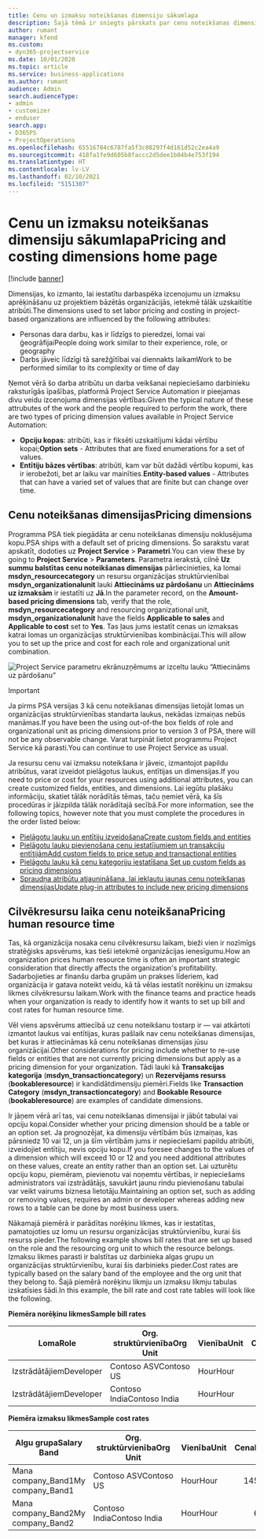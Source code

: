 ```yaml
---
title: Cenu un izmaksu noteikšanas dimensiju sākumlapa
description: Šajā tēmā ir sniegts pārskats par cenu noteikšanas dimensijām.
author: rumant
manager: kfend
ms.custom:
- dyn365-projectservice
ms.date: 10/01/2020
ms.topic: article
ms.service: business-applications
ms.author: rumant
audience: Admin
search.audienceType:
- admin
- customizer
- enduser
search.app:
- D365PS
- ProjectOperations
ms.openlocfilehash: 65516784c6787fa5f3c08297f4d161d52c2ea4a9
ms.sourcegitcommit: 418fa1fe9d605b8faccc2d5dee1b04b4e753f194
ms.translationtype: HT
ms.contentlocale: lv-LV
ms.lasthandoff: 02/10/2021
ms.locfileid: "5151307"
---
```

# <a name="pricing-and-costing-dimensions-home-page"></a><span data-ttu-id="ca5e4-103">Cenu un izmaksu noteikšanas dimensiju sākumlapa</span><span class="sxs-lookup"><span data-stu-id="ca5e4-103">Pricing and costing dimensions home page</span></span>

[!include [banner](../includes/psa-now-project-operations.md)]

<span data-ttu-id="ca5e4-104">Dimensijas, ko izmanto, lai iestatītu darbaspēka izcenojumu un izmaksu aprēķināšanu uz projektiem bāzētās organizācijās, ietekmē tālāk uzskaitītie atribūti.</span><span class="sxs-lookup"><span data-stu-id="ca5e4-104">The dimensions used to set labor pricing and costing in project-based organizations are influenced by the following attributes:</span></span>

- <span data-ttu-id="ca5e4-105">Personas dara darbu, kas ir līdzīgs to pieredzei, lomai vai ģeogrāfijai</span><span class="sxs-lookup"><span data-stu-id="ca5e4-105">People doing work similar to their experience, role, or geography</span></span>
- <span data-ttu-id="ca5e4-106">Darbs jāveic līdzīgi tā sarežģītībai vai diennakts laikam</span><span class="sxs-lookup"><span data-stu-id="ca5e4-106">Work to be performed similar to its complexity or time of day</span></span>

<span data-ttu-id="ca5e4-107">Ņemot vērā šo darba atribūtu un darba veikšanai nepieciešamo darbinieku raksturīgās īpašības, platformā Project Service Automation ir pieejamas divu veidu izcenojuma dimensijas vērtības:</span><span class="sxs-lookup"><span data-stu-id="ca5e4-107">Given the typical nature of these attrubutes of the work and the people required to perform the work, there are two types of pricing dimension values available in Project Service Automation:</span></span> 

- <span data-ttu-id="ca5e4-108">**Opciju kopas**: atribūti, kas ir fiksēti uzskaitījumi kādai vērtību kopai;</span><span class="sxs-lookup"><span data-stu-id="ca5e4-108">**Option sets** - Attributes that are fixed enumerations for a set of values.</span></span>
- <span data-ttu-id="ca5e4-109">**Entītiju bāzes vērtības**: atribūti, kam var būt dažādi vērtību kopumi, kas ir ierobežoti, bet ar laiku var mainīties.</span><span class="sxs-lookup"><span data-stu-id="ca5e4-109">**Entity-based values** - Attributes that can have a varied set of values that are finite but can change over time.</span></span>

## <a name="pricing-dimensions"></a><span data-ttu-id="ca5e4-110">Cenu noteikšanas dimensijas</span><span class="sxs-lookup"><span data-stu-id="ca5e4-110">Pricing dimensions</span></span>

<span data-ttu-id="ca5e4-111">Programma PSA tiek piegādāta ar cenu noteikšanas dimensiju noklusējuma kopu.</span><span class="sxs-lookup"><span data-stu-id="ca5e4-111">PSA ships with a default set of pricing dimensions.</span></span> <span data-ttu-id="ca5e4-112">Šo sarakstu varat apskatīt, dodoties uz **Project Service** > **Parametri**.</span><span class="sxs-lookup"><span data-stu-id="ca5e4-112">You can view these by going to **Project Service** > **Parameters**.</span></span> <span data-ttu-id="ca5e4-113">Parametra ierakstā, cilnē **Uz summu balstītas cenu noteikšanas dimensijas** pārliecinieties, ka lomai **msdyn_resourcecategory** un resursu organizācijas struktūrvienībai **msdyn_organizationalunit** lauki **Attiecināms uz pārdošanu** un **Attiecināms uz izmaksām** ir iestatīti uz **Jā**.</span><span class="sxs-lookup"><span data-stu-id="ca5e4-113">In the parameter record, on the **Amount-based pricing dimensions** tab, verify that the role, **msdyn_resourcecategory** and resourcing organizational unit, **msdyn_organizationalunit** have the fields **Applicable to sales** and **Applicable to cost** set to **Yes**.</span></span> <span data-ttu-id="ca5e4-114">Tas ļaus jums iestatīt cenas un izmaksas katrai lomas un organizācijas struktūrvienības kombinācijai.</span><span class="sxs-lookup"><span data-stu-id="ca5e4-114">This will allow you to set up the price and cost for each role and organizational unit combination.</span></span>

![Project Service parametru ekrānuzņēmums ar izceltu lauku “Attiecināms uz pārdošanu”](media/PS-OOB-parameters.png)

> [!IMPORTANT]
> <span data-ttu-id="ca5e4-116">Ja pirms PSA versijas 3 kā cenu noteikšanas dimensijas lietojāt lomas un organizācijas struktūrvienības standarta laukus, nekādas izmaiņas nebūs manāmas.</span><span class="sxs-lookup"><span data-stu-id="ca5e4-116">If you have been the using out-of-the box fields of role and organizational unit as pricing dimensions prior to version 3 of PSA, there will not be any observable change.</span></span> <span data-ttu-id="ca5e4-117">Varat turpināt lietot programmu Project Service kā parasti.</span><span class="sxs-lookup"><span data-stu-id="ca5e4-117">You can continue to use Project Service as usual.</span></span> 

<span data-ttu-id="ca5e4-118">Ja resursu cenu vai izmaksu noteikšana ir jāveic, izmantojot papildu atribūtus, varat izveidot pielāgotus laukus, entītijas un dimensijas.</span><span class="sxs-lookup"><span data-stu-id="ca5e4-118">If you need to price or cost for your resources using additional attributes, you can create customized fields, entities, and dimensions.</span></span> <span data-ttu-id="ca5e4-119">Lai iegūtu plašāku informāciju, skatiet tālāk norādītās tēmas, taču ņemiet vērā, ka šīs procedūras ir jāizpilda tālāk norādītajā secībā.</span><span class="sxs-lookup"><span data-stu-id="ca5e4-119">For more information, see the following topics, however note that you must complete the procedures in the order listed below:</span></span>

- [<span data-ttu-id="ca5e4-120">Pielāgotu lauku un entītiju izveidošana</span><span class="sxs-lookup"><span data-stu-id="ca5e4-120">Create custom fields and entities</span></span>](create-custom-fields-entities.md)
- [<span data-ttu-id="ca5e4-121">Pielāgotu lauku pievienošana cenu iestatījumiem un transakciju entītijām</span><span class="sxs-lookup"><span data-stu-id="ca5e4-121">Add custom fields to price setup and transactional entities</span></span>](field-references.md)
- [<span data-ttu-id="ca5e4-122">Pielāgotu lauku kā cenu kategoriju iestatīšana </span><span class="sxs-lookup"><span data-stu-id="ca5e4-122">Set up custom fields as pricing dimensions</span></span>](set-up-pricing-dimensions.md)
- [<span data-ttu-id="ca5e4-123">Spraudņa atribūtu atjaunināšana, lai iekļautu jaunas cenu noteikšanas dimensijas</span><span class="sxs-lookup"><span data-stu-id="ca5e4-123">Update plug-in attributes to include new pricing dimensions</span></span>](update-plug-in-attributes.md)

## <a name="pricing-human-resource-time"></a><span data-ttu-id="ca5e4-124">Cilvēkresursu laika cenu noteikšana</span><span class="sxs-lookup"><span data-stu-id="ca5e4-124">Pricing human resource time</span></span>
<span data-ttu-id="ca5e4-125">Tas, kā organizācija nosaka cenu cilvēkresursu laikam, bieži vien ir nozīmīgs stratēģisks apsvērums, kas tieši ietekmē organizācijas ienesīgumu.</span><span class="sxs-lookup"><span data-stu-id="ca5e4-125">How an organization prices human resource time is often an important strategic consideration that directly affects the organization's profitability.</span></span> <span data-ttu-id="ca5e4-126">Sadarbojieties ar finanšu darba grupām un prakses līderiem, kad organizācija ir gatava noteikt veidu, kā tā vēlas iestatīt norēķinu un izmaksu likmes cilvēkresursu laikam.</span><span class="sxs-lookup"><span data-stu-id="ca5e4-126">Work with the finance teams and practice heads when your organization is ready to identify how it wants to set up bill and cost rates for human resource time.</span></span>

<span data-ttu-id="ca5e4-127">Vēl viens apsvērums attiecībā uz cenu noteikšanu tostarp ir — vai atkārtoti izmantot laukus vai entītijas, kuras pašlaik nav cenu noteikšanas dimensijas, bet kuras ir attiecināmas kā cenu noteikšanas dimensijas jūsu organizācijai.</span><span class="sxs-lookup"><span data-stu-id="ca5e4-127">Other considerations for pricing include whether to re-use fields or entities that are not currently pricing dimensions but apply as a pricing dimension for your organization.</span></span> <span data-ttu-id="ca5e4-128">Tādi lauki kā **Transakcijas kategorija** (**msdyn_transactioncategory**) un **Rezervējams resurss** (**bookableresource**) ir kandidātdimensiju piemēri.</span><span class="sxs-lookup"><span data-stu-id="ca5e4-128">Fields like **Transaction Category** (**msdyn_transactioncategory**) and **Bookable Resource** (**bookableresource**) are examples of candidate dimensions.</span></span> 

<span data-ttu-id="ca5e4-129">Ir jāņem vērā arī tas, vai cenu noteikšanas dimensijai ir jābūt tabulai vai opciju kopai.</span><span class="sxs-lookup"><span data-stu-id="ca5e4-129">Consider whether your pricing dimension should be a table or an option set.</span></span> <span data-ttu-id="ca5e4-130">Ja prognozējat, ka dimensiju vērtībām būs izmaiņas, kas pārsniedz 10 vai 12, un ja šīm vērtībām jums ir nepieciešami papildu atribūti, izveidojiet entītiju, nevis opciju kopu.</span><span class="sxs-lookup"><span data-stu-id="ca5e4-130">If you foresee changes to the values of a dimension which will exceed 10 or 12 and you need additional attributes on these values, create an entity rather than an option set.</span></span> <span data-ttu-id="ca5e4-131">Lai uzturētu opciju kopu, piemēram, pievienotu vai noņemtu vērtības, ir nepieciešams administrators vai izstrādātājs, savukārt jaunu rindu pievienošanu tabulai var veikt vairums biznesa lietotāju.</span><span class="sxs-lookup"><span data-stu-id="ca5e4-131">Maintaining an option set, such as adding or removing values, requires an admin or developer whereas adding new rows to a table can be done by most business users.</span></span>

<span data-ttu-id="ca5e4-132">Nākamajā piemērā ir parādītas norēķinu likmes, kas ir iestatītas, pamatojoties uz lomu un resursu organizācijas struktūrvienību, kurai šis resurss pieder.</span><span class="sxs-lookup"><span data-stu-id="ca5e4-132">The following example shows bill rates that are set up based on the role and the resourcing org unit to which the resource belongs.</span></span> <span data-ttu-id="ca5e4-133">Izmaksu likmes parasti ir balstītas uz darbinieka algas grupu un organizācijas struktūrvienību, kurai šis darbinieks pieder.</span><span class="sxs-lookup"><span data-stu-id="ca5e4-133">Cost rates are typically based on the salary band of the employee and the org unit that they belong to.</span></span> <span data-ttu-id="ca5e4-134">Šajā piemērā norēķinu likmju un izmaksu likmju tabulas izskatīsies šādi.</span><span class="sxs-lookup"><span data-stu-id="ca5e4-134">In this example, the bill rate and cost rate tables will look like the following.</span></span>

<span data-ttu-id="ca5e4-135">**Piemēra norēķinu likmes**</span><span class="sxs-lookup"><span data-stu-id="ca5e4-135">**Sample bill rates**</span></span>

| <span data-ttu-id="ca5e4-136">Loma</span><span class="sxs-lookup"><span data-stu-id="ca5e4-136">Role</span></span>        | <span data-ttu-id="ca5e4-137">Org. struktūrvienība</span><span class="sxs-lookup"><span data-stu-id="ca5e4-137">Org Unit</span></span>    |<span data-ttu-id="ca5e4-138">Vienība</span><span class="sxs-lookup"><span data-stu-id="ca5e4-138">Unit</span></span>      |<span data-ttu-id="ca5e4-139">Cena</span><span class="sxs-lookup"><span data-stu-id="ca5e4-139">Price</span></span>      |<span data-ttu-id="ca5e4-140">Valūta</span><span class="sxs-lookup"><span data-stu-id="ca5e4-140">Currency</span></span>  |
| ------------|-------------|----------|----------:|----------|
| <span data-ttu-id="ca5e4-141">Izstrādātājiem</span><span class="sxs-lookup"><span data-stu-id="ca5e4-141">Developer</span></span>   | <span data-ttu-id="ca5e4-142">Contoso ASV</span><span class="sxs-lookup"><span data-stu-id="ca5e4-142">Contoso US</span></span>  |<span data-ttu-id="ca5e4-143">Hour</span><span class="sxs-lookup"><span data-stu-id="ca5e4-143">Hour</span></span> | <span data-ttu-id="ca5e4-144">200</span><span class="sxs-lookup"><span data-stu-id="ca5e4-144">200</span></span>|<span data-ttu-id="ca5e4-145">USD</span><span class="sxs-lookup"><span data-stu-id="ca5e4-145">USD</span></span>     |
| <span data-ttu-id="ca5e4-146">Izstrādātājiem</span><span class="sxs-lookup"><span data-stu-id="ca5e4-146">Developer</span></span>   | <span data-ttu-id="ca5e4-147">Contoso India</span><span class="sxs-lookup"><span data-stu-id="ca5e4-147">Contoso India</span></span> |<span data-ttu-id="ca5e4-148">Hour</span><span class="sxs-lookup"><span data-stu-id="ca5e4-148">Hour</span></span>|   <span data-ttu-id="ca5e4-149">112</span><span class="sxs-lookup"><span data-stu-id="ca5e4-149">112</span></span>|<span data-ttu-id="ca5e4-150">USD</span><span class="sxs-lookup"><span data-stu-id="ca5e4-150">USD</span></span>     |


<span data-ttu-id="ca5e4-151">**Piemēra izmaksu likmes**</span><span class="sxs-lookup"><span data-stu-id="ca5e4-151">**Sample cost rates**</span></span>

| <span data-ttu-id="ca5e4-152">Algu grupa</span><span class="sxs-lookup"><span data-stu-id="ca5e4-152">Salary Band</span></span>     | <span data-ttu-id="ca5e4-153">Org. struktūrvienība</span><span class="sxs-lookup"><span data-stu-id="ca5e4-153">Org Unit</span></span>    |<span data-ttu-id="ca5e4-154">Vienība</span><span class="sxs-lookup"><span data-stu-id="ca5e4-154">Unit</span></span>      |<span data-ttu-id="ca5e4-155">Cena</span><span class="sxs-lookup"><span data-stu-id="ca5e4-155">Price</span></span>      |<span data-ttu-id="ca5e4-156">Valūta</span><span class="sxs-lookup"><span data-stu-id="ca5e4-156">Currency</span></span>  |
| ----------------|-------------|----------|----------:|----------|
| <span data-ttu-id="ca5e4-157">Mana company_Band1</span><span class="sxs-lookup"><span data-stu-id="ca5e4-157">My company_Band1</span></span> | <span data-ttu-id="ca5e4-158">Contoso ASV</span><span class="sxs-lookup"><span data-stu-id="ca5e4-158">Contoso US</span></span>  |<span data-ttu-id="ca5e4-159">Hour</span><span class="sxs-lookup"><span data-stu-id="ca5e4-159">Hour</span></span> | <span data-ttu-id="ca5e4-160">145</span><span class="sxs-lookup"><span data-stu-id="ca5e4-160">145</span></span>|<span data-ttu-id="ca5e4-161">USD</span><span class="sxs-lookup"><span data-stu-id="ca5e4-161">USD</span></span>     |
| <span data-ttu-id="ca5e4-162">Mana company_Band2</span><span class="sxs-lookup"><span data-stu-id="ca5e4-162">My company_Band2</span></span> | <span data-ttu-id="ca5e4-163">Contoso India</span><span class="sxs-lookup"><span data-stu-id="ca5e4-163">Contoso India</span></span> |<span data-ttu-id="ca5e4-164">Hour</span><span class="sxs-lookup"><span data-stu-id="ca5e4-164">Hour</span></span>|   <span data-ttu-id="ca5e4-165">67</span><span class="sxs-lookup"><span data-stu-id="ca5e4-165">67</span></span>|<span data-ttu-id="ca5e4-166">USD</span><span class="sxs-lookup"><span data-stu-id="ca5e4-166">USD</span></span>     |
